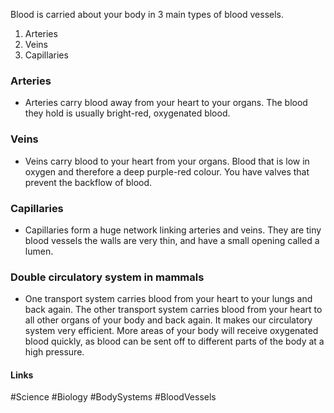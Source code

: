 Blood is carried about your body in 3 main types of blood vessels.

1. Arteries
2. Veins
3. Capillaries

### Arteries
- Arteries carry blood away from your heart to your organs. The blood they hold is usually bright-red, oxygenated blood.

### Veins
- Veins carry blood to your heart from your organs. Blood that is low in oxygen and therefore a deep purple-red colour. You have valves that prevent the backflow of blood.

### Capillaries
- Capillaries form a huge network linking arteries and veins. They are tiny blood vessels the walls are very thin, and have a small opening called a lumen.

### Double circulatory system in mammals
- One transport system carries blood from your heart to your lungs and back again. The other transport system carries blood from your heart to all other organs of your body and back again. It makes our circulatory system very efficient. More areas of your body will receive oxygenated blood quickly, as blood can be sent off to different parts of the body at a high pressure.

#### Links
#Science #Biology #BodySystems #BloodVessels 
